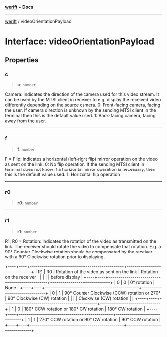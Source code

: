 [**werift**](../README.md) • **Docs**

***

[werift](../globals.md) / videoOrientationPayload

# Interface: videoOrientationPayload

## Properties

### c

> **c**: `number`

Camera: indicates the direction of the camera used for this video stream. It can be used by the MTSI client in
receiver to e.g. display the received video differently depending on the source camera.
0: Front-facing camera, facing the user. If camera direction is unknown by the sending MTSI client in the terminal
then this is the default value used.
1: Back-facing camera, facing away from the user.

***

### f

> **f**: `number`

F = Flip: indicates a horizontal (left-right flip) mirror operation on the video as sent on the link.
0: No flip operation. If the sending MTSI client in terminal does not know if a horizontal mirror operation is
necessary, then this is the default value used.
1: Horizontal flip operation

***

### r0

> **r0**: `number`

***

### r1

> **r1**: `number`

R1, R0 = Rotation: indicates the rotation of the video as transmitted on the link. The receiver should rotate the video to
compensate that rotation. E.g. a 90° Counter Clockwise rotation should be compensated by the receiver with a 90°
Clockwise rotation prior to displaying. 

 +----+----+-----------------------------------------------+------------------------------+
| R1 | R0 | Rotation of the video as sent on the link     | Rotation on the receiver      |
|    |    |                                               | before display                |
+----+----+-----------------------------------------------+------------------------------+
|  0 |  0 | 0° rotation                                   | None                         |
+----+----+-----------------------------------------------+------------------------------+
|  0 |  1 | 90° Counter Clockwise (CCW) rotation or 270°  | 90° Clockwise (CW) rotation  |
|    |    | Clockwise (CW) rotation                       |                              |
+----+----+-----------------------------------------------+------------------------------+
|  1 |  0 | 180° CCW rotation or 180° CW rotation         | 180° CW rotation             |
+----+----+-----------------------------------------------+------------------------------+
|  1 |  1 | 270° CCW rotation or 90° CW rotation          | 90° CCW rotation             |
+----+----+-----------------------------------------------+------------------------------+

